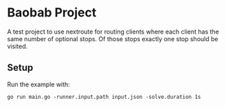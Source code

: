 # Baobab Project

A test project to use nextroute for routing clients where each client has the same
number of optional stops. Of those stops exactly one stop should be visited.

## Setup

Run the example with:

```
go run main.go -runner.input.path input.json -solve.duration 1s
```


